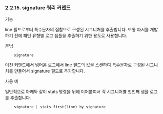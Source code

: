 ### 2.2.15. signature 쿼리 커맨드


기능

line 필드로부터 특수문자의 집합으로 구성된 시그니처를 추출합니다. 보통 파서를 개발하기 전에 패턴 유형별 로그 샘플을 추출하기 위한 용도로 사용합니다.

문법

~~~
	signature
~~~

이전 커맨드에서 넘어온 로그에서 line 필드의 값을 스캔하여 특수문자로 구성된 시그니처를 만들어서 signature 필드로 추가합니다.

사용 예

일반적으로 아래와 같이 stats 명령을 뒤에 이어붙여서 각 시그니처별 첫번째 샘플 로그를 추출합니다.

~~~
	signature | stats first(line) by signature
~~~

